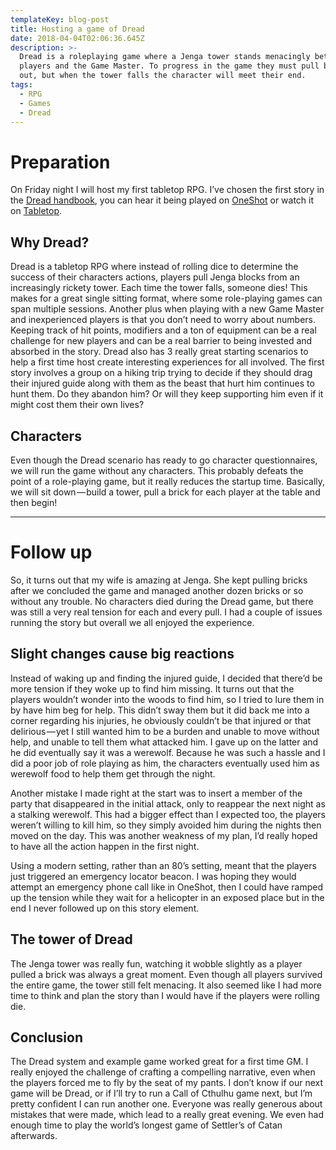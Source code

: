 ```yaml
---
templateKey: blog-post
title: Hosting a game of Dread
date: 2018-04-04T02:06:36.645Z
description: >-
  Dread is a roleplaying game where a Jenga tower stands menacingly between the
  players and the Game Master. To progress in the game they must pull blocks
  out, but when the tower falls the character will meet their end.
tags:
  - RPG
  - Games
  - Dread
---
```

# Preparation
On Friday night I will host my first tabletop RPG. I’ve chosen the first story in the 
[Dread handbook](https://www.tiltingatwindmills.net/wp-content/uploads/2014/10/full-moon-intro.pdf),
you can hear it being played on [OneShot](http://oneshotpodcast.com/podcasts/one-shot/14-horror-on-mt-holycross/) or watch it on [Tabletop](https://www.youtube.com/watch?v=H0loSZFsyoQ).

## Why Dread?
Dread is a tabletop RPG where instead of rolling dice to determine the success of their characters actions, players pull Jenga blocks from an increasingly rickety tower. Each time the tower falls, someone dies! This makes for a great single sitting format, where some role-playing games can span multiple sessions.
Another plus when playing with a new Game Master and inexperienced players is that you don’t need to worry about numbers. Keeping track of hit points, modifiers and a ton of equipment can be a real challenge for new players and can be a real barrier to being invested and absorbed in the story.
Dread also has 3 really great starting scenarios to help a first time host create interesting experiences for all involved. The first story involves a group on a hiking trip trying to decide if they should drag their injured guide along with them as the beast that hurt him continues to hunt them. Do they abandon him? Or will they keep supporting him even if it might cost them their own lives?

## Characters
Even though the Dread scenario has ready to go character questionnaires, we will run the game without any characters. This probably defeats the point of a role-playing game, but it really reduces the startup time. Basically, we will sit down — build a tower, pull a brick for each player at the table and then begin!


---

# Follow up
So, it turns out that my wife is amazing at Jenga. She kept pulling bricks after we concluded the game and managed another dozen bricks or so without any trouble. No characters died during the Dread game, but there was still a very real tension for each and every pull. I had a couple of issues running the story but overall we all enjoyed the experience.
## Slight changes cause big reactions
Instead of waking up and finding the injured guide, I decided that there’d be more tension if they woke up to find him missing. It turns out that the players wouldn’t wonder into the woods to find him, so I tried to lure them in by have him beg for help. This didn’t sway them but it did back me into a corner regarding his injuries, he obviously couldn’t be that injured or that delirious — yet I still wanted him to be a burden and unable to move without help, and unable to tell them what attacked him. I gave up on the latter and he did eventually say it was a werewolf. Because he was such a hassle and I did a poor job of role playing as him, the characters eventually used him as werewolf food to help them get through the night.

Another mistake I made right at the start was to insert a member of the party that disappeared in the initial attack, only to reappear the next night as a stalking werewolf. This had a bigger effect than I expected too, the players weren’t willing to kill him, so they simply avoided him during the nights then moved on the day. This was another weakness of my plan, I’d really hoped to have all the action happen in the first night.

Using a modern setting, rather than an 80’s setting, meant that the players just triggered an emergency locator beacon. I was hoping they would attempt an emergency phone call like in OneShot, then I could have ramped up the tension while they wait for a helicopter in an exposed place but in the end I never followed up on this story element.

## The tower of Dread
The Jenga tower was really fun, watching it wobble slightly as a player pulled a brick was always a great moment. Even though all players survived the entire game, the tower still felt menacing. It also seemed like I had more time to think and plan the story than I would have if the players were rolling die.

## Conclusion
The Dread system and example game worked great for a first time GM. I really enjoyed the challenge of crafting a compelling narrative, even when the players forced me to fly by the seat of my pants. I don’t know if our next game will be Dread, or if I’ll try to run a Call of Cthulhu game next, but I’m pretty confident I can run another one. Everyone was really generous about mistakes that were made, which lead to a really great evening. We even had enough time to play the world’s longest game of Settler’s of Catan afterwards.
